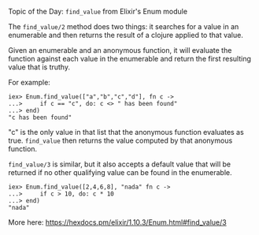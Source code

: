 Topic of the Day: `find_value` from Elixir's Enum module

The `find_value/2` method does two things: it searches for a value in an enumerable and then returns the result of a clojure applied to that value.

Given an enumerable and an anonymous function, it will evaluate the function against each value in the enumerable and return the first resulting value that is truthy.

For example:

```
iex> Enum.find_value(["a","b","c","d"], fn c ->
...>     if c == "c", do: c <> " has been found"
...> end)
"c has been found"
```

"c" is the only value in that list that the anonymous function evaluates as true.   `find_value` then returns the value computed by that anonymous function.

`find_value/3` is similar, but it also accepts a default value that will be returned if no other qualifying value can be found in the enumerable.

```
iex> Enum.find_value([2,4,6,8], "nada" fn c ->
...>     if c > 10, do: c * 10
...> end)
"nada"
```

More here:
https://hexdocs.pm/elixir/1.10.3/Enum.html#find_value/3
